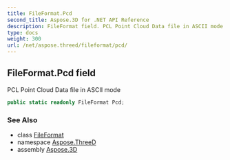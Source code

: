 ```yaml
---
title: FileFormat.Pcd
second_title: Aspose.3D for .NET API Reference
description: FileFormat field. PCL Point Cloud Data file in ASCII mode
type: docs
weight: 300
url: /net/aspose.threed/fileformat/pcd/
---
```

## FileFormat.Pcd field

PCL Point Cloud Data file in ASCII mode

```csharp
public static readonly FileFormat Pcd;
```

### See Also

* class [FileFormat](../)
* namespace [Aspose.ThreeD](../../fileformat/)
* assembly [Aspose.3D](../../../)


